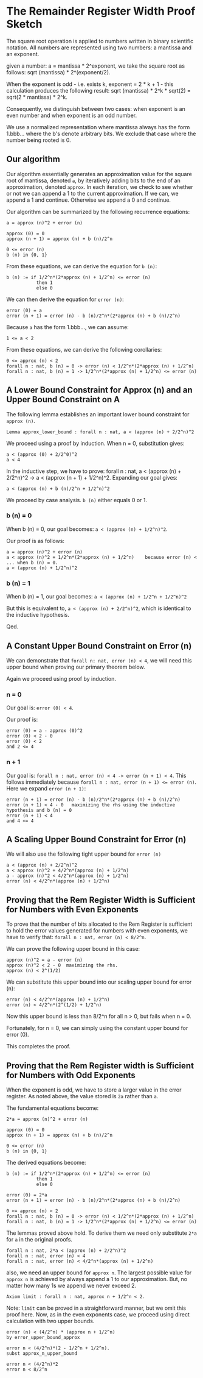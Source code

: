 The Remainder Register Width Proof Sketch
=========================================

The square root operation is applied to numbers written in binary scientific notation. All numbers are represented using two numbers: a mantissa and an exponent.

given a number: a = mantissa * 2^exponent, we take the square root as follows: sqrt (mantissa) * 2^(exponent/2).

When the exponent is odd - i.e. exists k, exponent = 2 * k + 1 - this calculation produces the following result: sqrt (mantissa) * 2^k * sqrt(2) = sqrt(2 * mantissa) * 2^k.

Consequently, we distinguish between two cases: when exponent is an even number and when exponent is an odd number.

We use a normalized representation where mantissa always has the form 1.bbb... where the b's denote arbitrary bits. We exclude that case where the number being rooted is 0.

Our algorithm
-------------

Our algorithm essentially generates an approximation value for the square root of mantissa, denoted `a`, by iteratively adding bits to the end of an approximation, denoted `approx`. In each iteration, we check to see whether or not we can append a 1 to the current approximation. If we can, we append a 1 and continue. Otherwise we append a 0 and continue.

Our algorithm can be summarized by the following recurrence equations:

```
a = approx (n)^2 + error (n)

approx (0) = 0
approx (n + 1) = approx (n) + b (n)/2^n

0 <= error (n)
b (n) in {0, 1}
```

From these equations, we can derive the equation for `b (n)`:

```
b (n) := if 1/2^n*(2*approx (n) + 1/2^n) <= error (n)
           then 1
           else 0
```

We can then derive the equation for `error (n)`:

```
error (0) = a
error (n + 1) = error (n) - b (n)/2^n*(2*approx (n) + b (n)/2^n)
```

Because `a` has the form 1.bbb..., we can assume:

```
1 <= a < 2
```

From these equations, we can derive the following corollaries:

```
0 <= approx (n) < 2
forall n : nat, b (n) = 0 -> error (n) < 1/2^n*(2*approx (n) + 1/2^n)
forall n : nat, b (n) = 1 -> 1/2^n*(2*approx (n) + 1/2^n) <= error (n)
```

A Lower Bound Constraint for Approx (n) and an Upper Bound Constraint on A
--------------------------------------------------------------------------

The following lemma establishes an important lower bound constraint for `approx (n)`.

```
Lemma approx_lower_bound : forall n : nat, a < (approx (n) + 2/2^n)^2
```

We proceed using a proof by induction. When n = 0, substitution gives:

```
a < (approx (0) + 2/2^0)^2
a < 4
```

In the inductive step, we have to prove: forall n : nat, a < (approx (n) + 2/2^n)^2 -> a < (approx (n + 1) + 1/2^n)^2.
Expanding our goal gives:

```
a < (approx (n) + b (n)/2^n + 1/2^n)^2
```

We proceed by case analysis. `b (n)` either equals 0 or 1.

### b (n) = 0

When b (n) = 0, our goal becomes: `a < (approx (n) + 1/2^n)^2`.

Our proof is as follows:

```
a = approx (n)^2 + error (n)
a < approx (n)^2 + 1/2^n*(2*approx (n) + 1/2^n)    because error (n) < ... when b (n) = 0.
a < (approx (n) + 1/2^n)^2
```

### b (n) = 1

When b (n) = 1, our goal becomes: `a < (approx (n) + 1/2^n + 1/2^n)^2`

But this is equivalent to, `a < (approx (n) + 2/2^n)^2`, which is identical to the inductive hypothesis.

Qed.

A Constant Upper Bound Constraint on Error (n)
----------------------------------------------

We can demonstrate that `forall n: nat, error (n) < 4`, we will need this upper bound when proving our primary theorem below.

Again we proceed using proof by induction. 

### n = 0

Our goal is: `error (0) < 4`. 

Our proof is:

```
error (0) = a - approx (0)^2
error (0) < 2 - 0
error (0) < 2
and 2 <= 4
```

### n + 1

Our goal is: `forall n : nat, error (n) < 4 -> error (n + 1) < 4`. This follows immediately because `forall n : nat, error (n + 1) <= error (n)`. Here we expand `error (n + 1)`:

```
error (n + 1) = error (n) - b (n)/2^n*(2*approx (n) + b (n)/2^n)
error (n + 1) < 4 - 0   maximizing the rhs using the inductive hypothesis and b (n) = 0
error (n + 1) < 4
and 4 <= 4
```

A Scaling Upper Bound Constraint for Error (n)
----------------------------------------------

We will also use the following tight upper bound for `error (n)`

```
a < (approx (n) + 2/2^n)^2
a < approx (n)^2 + 4/2^n*(approx (n) + 1/2^n)
a - approx (n)^2 < 4/2^n*(approx (n) + 1/2^n)
error (n) < 4/2^n*(approx (n) + 1/2^n)
```

Proving that the Rem Register Width is Sufficient for Numbers with Even Exponents
---------------------------------------------------------------------------------

To prove that the number of bits allocated to the Rem Register is sufficient to hold the error values generated for numbers with even exponents, we have to verify that:
`forall n : nat, error (n) < 8/2^n`.

We can prove the following upper bound in this case:

```
approx (n)^2 = a - error (n)
approx (n)^2 < 2 - 0  maximizing the rhs.
approx (n) < 2^(1/2)
```

We can substitute this upper bound into our scaling upper bound for error (n):

```
error (n) < 4/2^n*(approx (n) + 1/2^n)
error (n) < 4/2^n*(2^(1/2) + 1/2^n)
```

Now this upper bound is less than 8/2^n for all n > 0, but fails when n = 0.

Fortunately, for n = 0, we can simply using the constant upper bound for error (0).

This completes the proof.

Proving that the Rem Register width is Sufficient for Numbers with Odd Exponents
--------------------------------------------------------------------------------

When the exponent is odd, we have to store a larger value in the error register. As noted above, the value stored is `2a` rather than `a`. 

The fundamental equations become:

```
2*a = approx (n)^2 + error (n)

approx (0) = 0
approx (n + 1) = approx (n) + b (n)/2^n

0 <= error (n)
b (n) in {0, 1}
```

The derived equations become:

```
b (n) := if 1/2^n*(2*approx (n) + 1/2^n) <= error (n)
           then 1
           else 0

error (0) = 2*a
error (n + 1) = error (n) - b (n)/2^n*(2*approx (n) + b (n)/2^n)

0 <= approx (n) < 2
forall n : nat, b (n) = 0 -> error (n) < 1/2^n*(2*approx (n) + 1/2^n)
forall n : nat, b (n) = 1 -> 1/2^n*(2*approx (n) + 1/2^n) <= error (n)
```

The lemmas proved above hold. To derive them we need only substitute `2*a` for `a` in the original proofs.

```
forall n : nat, 2*a < (approx (n) + 2/2^n)^2
forall n : nat, error (n) < 4
forall n : nat, error (n) < 4/2^n*(approx (n) + 1/2^n)
```

also, we need an upper bound for `approx n`. The largest possible value for `approx n` is achieved by always append a 1 to our approximation. But, no matter how many 1s we append we never exceed 2.

```
Axiom limit : forall n : nat, approx n + 1/2^n < 2.
```

Note: `limit` can be proved in a straightforward manner, but we omit this proof here. Now, as in the even exponents case, we proceed using direct calculation with two upper bounds.

```
error (n) < (4/2^n) * (approx n + 1/2^n)
by error_upper_bound_approx

error n < (4/2^n)*(2 - 1/2^n + 1/2^n).
subst approx_n_upper_bound

error n < (4/2^n)*2
error n < 8/2^n
```
